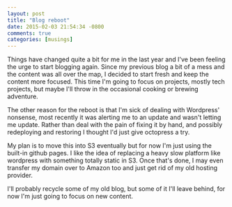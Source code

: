 ```yaml
---
layout: post
title: "Blog reboot"
date: 2015-02-03 21:54:34 -0800
comments: true
categories: [musings] 
---
```


Things have changed quite a bit for me in the last year and I've been feeling 
the urge to start blogging again. Since my previous blog a bit of a mess and the 
content was all over the map, I decided to start fresh and keep the content more 
focused. This time I'm going to focus on projects, mostly tech projects, but 
maybe I'll throw in the occasional cooking or brewing adventure.

The other reason for the reboot is that I'm sick of dealing with Wordpress' 
nonsense, most recently it was alerting me to an update and wasn't letting me 
update. Rather than deal with the pain of fixing it by hand, and possibly 
redeploying and restoring I thought I'd just give octopress a try.

My plan is to move this into S3 eventually but for now I'm just using the 
built-in github pages. I like the idea of replacing a heavy slow platform like 
wordpress with something totally static in S3. Once that's done, I may even 
transfer my domain over to Amazon too and just get rid of my old hosting provider.

I'll probably recycle some of my old blog, but some of it I'll leave behind, 
for now I'm just going to focus on new content.
